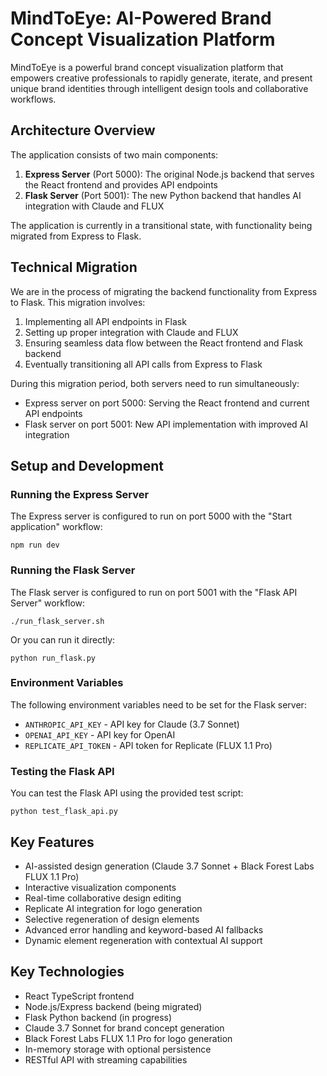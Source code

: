 # MindToEye: AI-Powered Brand Concept Visualization Platform

MindToEye is a powerful brand concept visualization platform that empowers creative professionals to rapidly generate, iterate, and present unique brand identities through intelligent design tools and collaborative workflows.

## Architecture Overview

The application consists of two main components:

1. **Express Server** (Port 5000): The original Node.js backend that serves the React frontend and provides API endpoints
2. **Flask Server** (Port 5001): The new Python backend that handles AI integration with Claude and FLUX

The application is currently in a transitional state, with functionality being migrated from Express to Flask.

## Technical Migration

We are in the process of migrating the backend functionality from Express to Flask. This migration involves:

1. Implementing all API endpoints in Flask
2. Setting up proper integration with Claude and FLUX
3. Ensuring seamless data flow between the React frontend and Flask backend
4. Eventually transitioning all API calls from Express to Flask

During this migration period, both servers need to run simultaneously:
- Express server on port 5000: Serving the React frontend and current API endpoints
- Flask server on port 5001: New API implementation with improved AI integration

## Setup and Development

### Running the Express Server

The Express server is configured to run on port 5000 with the "Start application" workflow:

```
npm run dev
```

### Running the Flask Server

The Flask server is configured to run on port 5001 with the "Flask API Server" workflow:

```
./run_flask_server.sh
```

Or you can run it directly:

```
python run_flask.py
```

### Environment Variables

The following environment variables need to be set for the Flask server:

- `ANTHROPIC_API_KEY` - API key for Claude (3.7 Sonnet)
- `OPENAI_API_KEY` - API key for OpenAI
- `REPLICATE_API_TOKEN` - API token for Replicate (FLUX 1.1 Pro)

### Testing the Flask API

You can test the Flask API using the provided test script:

```
python test_flask_api.py
```

## Key Features

- AI-assisted design generation (Claude 3.7 Sonnet + Black Forest Labs FLUX 1.1 Pro)
- Interactive visualization components
- Real-time collaborative design editing
- Replicate AI integration for logo generation
- Selective regeneration of design elements
- Advanced error handling and keyword-based AI fallbacks
- Dynamic element regeneration with contextual AI support

## Key Technologies

- React TypeScript frontend
- Node.js/Express backend (being migrated)
- Flask Python backend (in progress)
- Claude 3.7 Sonnet for brand concept generation
- Black Forest Labs FLUX 1.1 Pro for logo generation
- In-memory storage with optional persistence
- RESTful API with streaming capabilities
